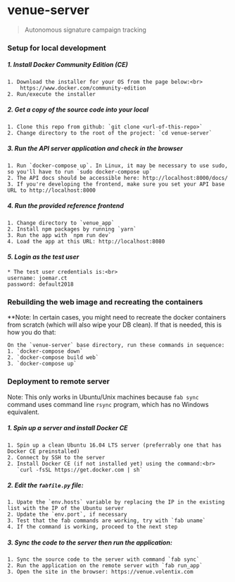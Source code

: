 # venue-server

> Autonomous signature campaign tracking

### Setup for local development

##### *1. Install Docker Community Edition (CE)*
    1. Download the installer for your OS from the page below:<br>
        https://www.docker.com/community-edition
    2. Run/execute the installer
##### *2. Get a copy of the source code into your local*
    1. Clone this repo from github: `git clone <url-of-this-repo>`
    2. Change directory to the root of the project: `cd venue-server`
##### *3. Run the API server application and check in the browser*
    1. Run `docker-compose up`. In Linux, it may be necessary to use sudo, so you'll have to run `sudo docker-compose up`
    2. The API docs should be accessible here: http://localhost:8000/docs/
    3. If you're developing the frontend, make sure you set your API base URL to http://localhost:8000
##### *4. Run the provided reference frontend*
    1. Change directory to `venue_app`
    2. Install npm packages by running `yarn`
    3. Run the app with `npm run dev`
    4. Load the app at this URL: http://localhost:8080
#### *5. Login as the test user*
    * The test user credentials is:<br>
    username: joemar.ct
    password: default2018


### Rebuilding the web image and recreating the containers
**Note: In certain cases, you might need to recreate the docker containers from scratch (which will also wipe your DB clean). If that is needed, this is how you do that:
```
On the `venue-server` base directory, run these commands in sequence:
1. `docker-compose down`
2. `docker-compose build web`
3. `docker-compose up`
```

### Deployment to remote server

Note: This only works in Ubuntu/Unix machines because `fab sync` command uses command line `rsync` program, which has no Windows equivalent.

##### *1. Spin up a server and install Docker CE*
    1. Spin up a clean Ubuntu 16.04 LTS server (preferrably one that has Docker CE preinstalled)
    2. Connect by SSH to the server
    2. Install Docker CE (if not installed yet) using the command:<br>
       `curl -fsSL https://get.docker.com | sh`
##### *2. Edit the `fabfile.py` file:*
    1. Upate the `env.hosts` variable by replacing the IP in the existing list with the IP of the Ubuntu server
    2. Update the `env.port`, if necessary
    3. Test that the fab commands are working, try with `fab uname`
    4. If the command is working, proceed to the next step
##### *3. Sync the code to the server then run the application:*
    1. Sync the source code to the server with command `fab sync`
    2. Run the application on the remote server with `fab run_app`
    3. Open the site in the browser: https://venue.volentix.com
